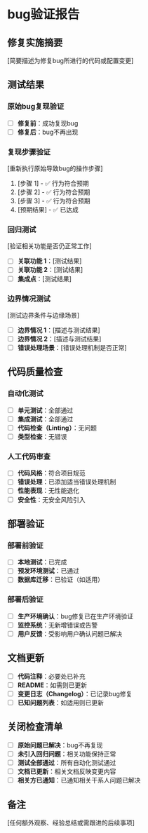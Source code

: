 # bug验证报告

## 修复实施摘要
[简要描述为修复bug所进行的代码或配置变更]

## 测试结果

### 原始bug复现验证
- [ ] **修复前**：成功复现bug
- [ ] **修复后**：bug不再出现

### 复现步骤验证
[重新执行原始导致bug的操作步骤]

1. [步骤 1] - ✅ 行为符合预期
2. [步骤 2] - ✅ 行为符合预期
3. [步骤 3] - ✅ 行为符合预期
4. [预期结果] - ✅ 已达成

### 回归测试
[验证相关功能是否仍正常工作]

- [ ] **关联功能 1**：[测试结果]
- [ ] **关联功能 2**：[测试结果]
- [ ] **集成点**：[测试结果]

### 边界情况测试
[测试边界条件与边缘场景]

- [ ] **边界情况 1**：[描述与测试结果]
- [ ] **边界情况 2**：[描述与测试结果]
- [ ] **错误处理场景**：[错误处理机制是否正常]

## 代码质量检查

### 自动化测试
- [ ] **单元测试**：全部通过
- [ ] **集成测试**：全部通过
- [ ] **代码检查（Linting）**：无问题
- [ ] **类型检查**：无错误

### 人工代码审查
- [ ] **代码风格**：符合项目规范
- [ ] **错误处理**：已添加适当错误处理机制
- [ ] **性能表现**：无性能退化
- [ ] **安全性**：无安全风险引入

## 部署验证

### 部署前验证
- [ ] **本地测试**：已完成
- [ ] **预发环境测试**：已通过
- [ ] **数据库迁移**：已验证（如适用）

### 部署后验证
- [ ] **生产环境确认**：bug修复已在生产环境验证
- [ ] **监控系统**：无新增错误或告警
- [ ] **用户反馈**：受影响用户确认问题已解决

## 文档更新
- [ ] **代码注释**：必要处已补充
- [ ] **README**：如需则已更新
- [ ] **变更日志（Changelog）**：已记录bug修复
- [ ] **已知问题列表**：如适用则已更新

## 关闭检查清单
- [ ] **原始问题已解决**：bug不再复现
- [ ] **未引入回归问题**：相关功能保持正常
- [ ] **测试全部通过**：所有自动化测试通过
- [ ] **文档已更新**：相关文档反映变更内容
- [ ] **相关方已通知**：已通知相关干系人问题已解决

## 备注
[任何额外观察、经验总结或需跟进的后续事项]

